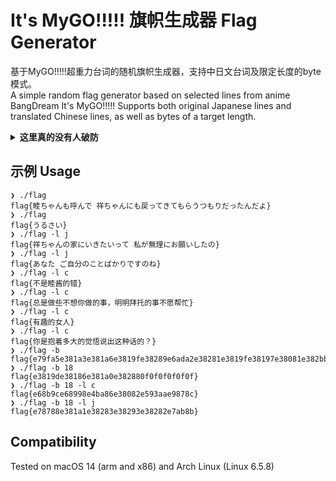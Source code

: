 # It's MyGO!!!!! 旗帜生成器 Flag Generator
基于MyGO!!!!!超重力台词的随机旗帜生成器，支持中日文台词及限定长度的byte模式。<br>
A simple random flag generator based on selected lines from anime BangDream It's MyGO!!!!! 
Supports both original Japanese lines and translated Chinese lines, as well as bytes of a target length. 

<details>
<summary><b>这里真的没有人破防</b></summary>
flag{何でよ 何で「春日影」やったの！}
</details>

## 示例 Usage
~~~
❯ ./flag
flag{睦ちゃんも呼んで 祥ちゃんにも戻ってきてもらうつもりだったんだよ}
❯ ./flag
flag{うるさい}
❯ ./flag -l j
flag{祥ちゃんの家にいきたいって 私が無理にお願いしたの}
❯ ./flag -l j
flag{あなた ご自分のことばかりですのね}
❯ ./flag -l c
flag{不是睦酱的错}
❯ ./flag -l c
flag{总是做些不想你做的事，明明拜托的事不愿帮忙}
❯ ./flag -l c
flag{有趣的女人}
❯ ./flag -l c
flag{你是抱着多大的觉悟说出这种话的？}
❯ ./flag -b
flag{e79fa5e381a3e381a6e3819fe38289e6ada2e38281e3819fe38197e38081e382bbe38388e383aae381afe38282e38186e7b582e3828fe381a3e381a6e3819fe381aee381abe680a5e381abe6bc94e5a58fe38197e381a0e38197e381a6}
❯ ./flag -b 18
flag{e3819de38186e381a0e382880f0f0f0f0f0f}
❯ ./flag -b 18 -l c
flag{e68b9ce68998e4ba86e38082e593aae9878c}
❯ ./flag -b 18 -l j
flag{e78788e381a1e38283e38293e38282e7ab8b}
~~~

## Compatibility
Tested on macOS 14 (arm and x86) and Arch Linux (Linux 6.5.8)

<!--flag{e381ade381a320e381a8e38282e3828ae38293}-->
